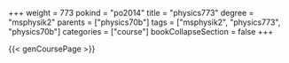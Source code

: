 +++
weight = 773
pokind = "po2014"
title = "physics773"
degree = "msphysik2"
parents = ["physics70b"]
tags = ["msphysik2", "physics773", "physics70b"]
categories = ["course"]
bookCollapseSection = false
+++

{{< genCoursePage >}}
